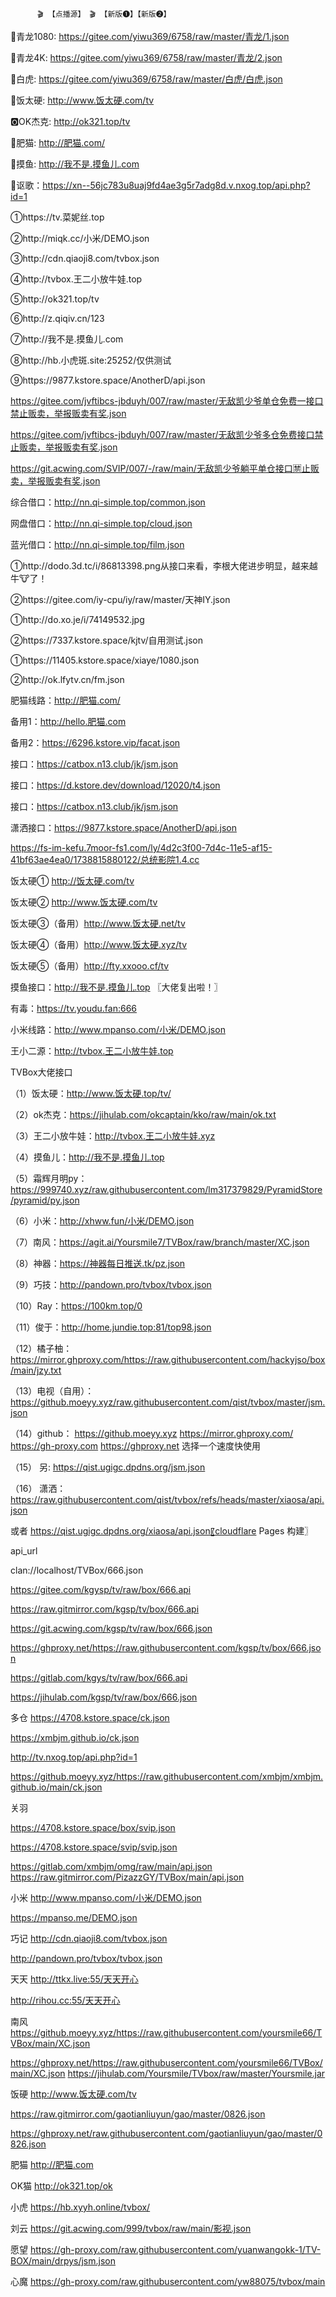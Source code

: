 
	      🎬 【点播源】 🎬 【新版❶】【新版❷】

🐉青龙1080: https://gitee.com/yiwu369/6758/raw/master/青龙/1.json

🐲青龙4K: https://gitee.com/yiwu369/6758/raw/master/青龙/2.json

🐯白虎: https://gitee.com/yiwu369/6758/raw/master/白虎/白虎.json

🍚饭太硬: http://www.饭太硬.com/tv

🅾️OK杰克: http://ok321.top/tv

🐼肥猫: http://肥猫.com/

🐠摸鱼: http://我不是.摸鱼儿.com

🐔讴歌：https://xn--56jc783u8uaj9fd4ae3g5r7adg8d.v.nxog.top/api.php?id=1

①https://tv.菜妮丝.top

②http://miqk.cc/小米/DEMO.json

③http://cdn.qiaoji8.com/tvbox.json

④http://tvbox.王二小放牛娃.top

⑤http://ok321.top/tv

⑥http://z.qiqiv.cn/123

⑦http://我不是.摸鱼儿.com

⑧http://hb.小虎斑.site:25252/仅供测试

⑨https://9877.kstore.space/AnotherD/api.json

https://gitee.com/jvftibcs-jbduyh/007/raw/master/无敌凯少爷单仓免费一接口禁止贩卖，举报贩卖有奖.json

https://gitee.com/jvftibcs-jbduyh/007/raw/master/无敌凯少爷多仓免费接口禁止贩卖，举报贩卖有奖.json

https://git.acwing.com/SVIP/007/-/raw/main/无敌凯少爷躺平单仓接口🈲止贩卖，举报贩卖有奖.json

综合借口：http://nn.qi-simple.top/common.json

网盘借口：http://nn.qi-simple.top/cloud.json

蓝光借口：http://nn.qi-simple.top/film.json

①http://dodo.3d.tc/i/86813398.png从接口来看，李根大佬进步明显，越来越牛🐮了！

②https://gitee.com/iy-cpu/iy/raw/master/天神IY.json

①http://do.xo.je/i/74149532.jpg

②https://7337.kstore.space/kjtv/自用测试.json

①https://11405.kstore.space/xiaye/1080.json

②http://ok.lfytv.cn/fm.json


肥猫线路：http://肥猫.com/

备用1：http://hello.肥猫.com      

备用2：https://6296.kstore.vip/facat.json

接口：https://catbox.n13.club/jk/jsm.json

接口：https://d.kstore.dev/download/12020/t4.json


接口：https://catbox.n13.club/jk/jsm.json

潇洒接口：https://9877.kstore.space/AnotherD/api.json

https://fs-im-kefu.7moor-fs1.com/ly/4d2c3f00-7d4c-11e5-af15-41bf63ae4ea0/1738815880122/总统影院1.4.cc

饭太硬① http://饭太硬.com/tv

饭太硬② http://www.饭太硬.com/tv

饭太硬③（备用）http://www.饭太硬.net/tv

饭太硬④（备用）http://www.饭太硬.xyz/tv

饭太硬⑤（备用）http://fty.xxooo.cf/tv

摸鱼接口：http://我不是.摸鱼儿.top   〖大佬复出啦！〗

有毒：https://tv.youdu.fan:666

小米线路：http://www.mpanso.com/小米/DEMO.json

王小二源：http://tvbox.王二小放牛娃.top

TVBox大佬接口

（1）饭太硬：http://www.饭太硬.top/tv/

（2）ok杰克：https://jihulab.com/okcaptain/kko/raw/main/ok.txt

（3）王二小放牛娃：http://tvbox.王二小放牛娃.xyz

（4）摸鱼儿：http://我不是.摸鱼儿.top

（5）霜辉月明py：https://999740.xyz/raw.githubusercontent.com/lm317379829/PyramidStore/pyramid/py.json

（6）小米：http://xhww.fun/小米/DEMO.json

（7）南风：https://agit.ai/Yoursmile7/TVBox/raw/branch/master/XC.json

（8）神器：https://神器每日推送.tk/pz.json

（9）巧技：http://pandown.pro/tvbox/tvbox.json

（10）Ray：https://100km.top/0

（11）俊于：http://home.jundie.top:81/top98.json

（12）橘子柚：https://mirror.ghproxy.com/https://raw.githubusercontent.com/hackyjso/box/main/jzy.txt

（13）电视（自用）： https://github.moeyy.xyz/raw.githubusercontent.com/qist/tvbox/master/jsm.json

（14）github： https://github.moeyy.xyz https://mirror.ghproxy.com/ https://gh-proxy.com https://ghproxy.net 选择一个速度快使用

（15） 另: https://qist.ugigc.dpdns.org/jsm.json 

（16） 潇洒： https://raw.githubusercontent.com/qist/tvbox/refs/heads/master/xiaosa/api.json

 或者 https://qist.ugigc.dpdns.org/xiaosa/api.json〖cloudflare Pages 构建〗
 
api_url

clan://localhost/TVBox/666.json


https://gitee.com/kgysp/tv/raw/box/666.api

https://raw.gitmirror.com/kgsp/tv/box/666.api

https://git.acwing.com/kgsp/tv/raw/box/666.json

https://ghproxy.net/https://raw.githubusercontent.com/kgsp/tv/box/666.json

https://gitlab.com/kgys/tv/raw/box/666.api

https://jihulab.com/kgsp/tv/raw/box/666.json

多仓
https://4708.kstore.space/ck.json

https://xmbjm.github.io/ck.json

http://tv.nxog.top/api.php?id=1

https://github.moeyy.xyz/https://raw.githubusercontent.com/xmbjm/xmbjm.github.io/main/ck.json

关羽

https://4708.kstore.space/box/svip.json

https://4708.kstore.space/svip/svip.json


https://gitlab.com/xmbjm/omg/raw/main/api.json
https://raw.gitmirror.com/PizazzGY/TVBox/main/api.json

小米
http://www.mpanso.com/小米/DEMO.json

https://mpanso.me/DEMO.json

巧记
http://cdn.qiaoji8.com/tvbox.json

http://pandown.pro/tvbox/tvbox.json

天天
http://ttkx.live:55/天天开心

http://rihou.cc:55/天天开心

南风
https://github.moeyy.xyz/https://raw.githubusercontent.com/yoursmile66/TVBox/main/XC.json

https://ghproxy.net/https://raw.githubusercontent.com/yoursmile66/TVBox/main/XC.json
https://jihulab.com/Yoursmile/TVbox/raw/master/Yoursmile.jar


饭硬
http://www.饭太硬.com/tv

https://raw.gitmirror.com/gaotianliuyun/gao/master/0826.json

https://ghproxy.net/raw.githubusercontent.com/gaotianliuyun/gao/master/0826.json

肥猫
http://肥猫.com

OK猫
http://ok321.top/ok

小虎
https://hb.xyyh.online/tvbox/

刘云
https://git.acwing.com/999/tvbox/raw/main/影视.json

愿望
https://gh-proxy.com/raw.githubusercontent.com/yuanwangokk-1/TV-BOX/main/drpys/jsm.json

心魔
https://gh-proxy.com/raw.githubusercontent.com/yw88075/tvbox/main
